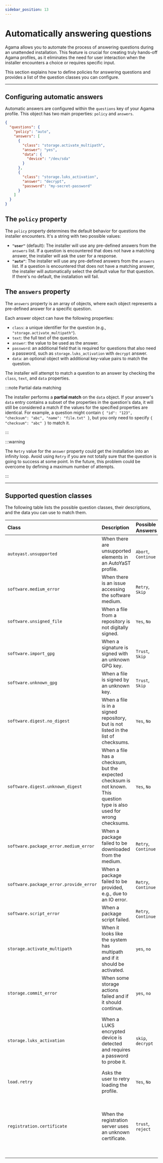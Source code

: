 ```yaml
---
sidebar_position: 13
---
```


# Automatically answering questions

Agama allows you to automate the process of answering questions during an unattended installation.
This feature is crucial for creating truly hands-off Agama profiles, as it eliminates the need for
user interaction when the installer encounters a choice or requires specific input.

This section explains how to define policies for answering questions and provides a list of the
question classes you can configure.

-----

## Configuring automatic answers

Automatic answers are configured within the `questions` key of your Agama profile. This object has
two main properties: `policy` and `answers`.

```json
{
  "questions": {
    "policy": "auto",
    "answers": [
      {
        "class": "storage.activate_multipath",
        "answer": "yes",
        "data": {
          "device": "/dev/sda"
        }
      },
      {
        "class": "storage.luks_activation",
        "answer": "decrypt",
        "password": "my-secret-password"
      }
    ]
  }
}
```

## The `policy` property

The `policy` property determines the default behavior for questions the installer encounters. It's a
string with two possible values:

  * **`"user"`** (default): The installer will use any pre-defined answers from the `answers` list.
  If a question is encountered that does not have a matching answer, the installer will ask the user
  for a response.
  * **`"auto"`**: The installer will use any pre-defined answers from the `answers` list. If a
  question is encountered that does not have a matching answer, the installer will automatically
  select the default value for that question. If there's no default, the installation will fail.

## The `answers` property

The `answers` property is an array of objects, where each object represents a pre-defined answer for
a specific question.

Each answer object can have the following properties:

  - `class`: a unique identifier for the question (e.g., `"storage.activate_multipath"`).
  - `text`: the full text of the question.
  - `answer`: the value to be used as the answer.
  - `password`: an additional field that is required for questions that also need a password, such
    as `storage.luks_activation` with `decrypt` answer.
  - `data`: an optional object with additional key-value pairs to match the question.

The installer will attempt to match a question to an answer by checking the `class`, `text`, and
`data` properties.

:::note Partial data matching

The installer performs a **partial match** on the `data` object. If your answer's `data` entry
contains a subset of the properties in the question's data, it will still be considered a match if
the values for the specified properties are identical. For example, a question might contain
`{ "id": "123", "checksum": "abc", "name": "file.txt" }`, but you only need to specify
`{ "checksum": "abc" }` to match it.

:::

:::warning

The `Retry` value for the `answer` property could get the installation into an infinity loop. Avoid
using `Retry` if you are not totally sure that the question is going to success at some point. In
the future, this problem could be overcome by defining a maximum number of attempts.

:::

-----

## Supported question classes

The following table lists the possible question classes, their descriptions, and the data you can
use to match them.

| Class | Description | Possible Answers | Available Data |
| :--- | :--- | :--- | :--- |
| `autoyast.unsupported` | When there are unsupported elements in an AutoYaST profile. | `Abort`, `Continue` | `planned`: elements to be supported in the future.<br />`unsupported`: unsupported elements. |
| `software.medium_error` | When there is an issue accessing the software medium. | `Retry`, `Skip` | `url`: The URL where the access failed. |
| `software.unsigned_file` | When a file from a repository is not digitally signed. | `Yes`, `No` | `filename`: The name of the file. |
| `software.import_gpg` | When a signature is signed with an unknown GPG key. | `Trust`, `Skip` | `id`, `name`, `fingerprint`: Details of the unknown key. |
| `software.unknown_gpg` | When a file is signed by an unknown key. | `Trust`, `Skip` | `id`: The key ID.<br />`filename`: The name of the signed file. |
| `software.digest.no_digest` | When a file is in a signed repository, but is not listed in the list of checksums. | `Yes`, `No` | |
| `software.digest.unknown_digest` | When a file has a checksum, but the expected checksum is not known. This question type is also used for wrong checksums. | `Yes`, `No` | |
| `software.package_error.medium_error` | When a package failed to be downloaded from the medium. | `Retry`, `Continue` | `url`: The URL of the package. |
| `software.package_error.provide_error` | When a package failed to be provided, e.g., due to an IO error. | `Retry`, `Continue` | |
| `software.script_error` | When a package script failed. | `Retry`, `Continue` | `details`: The details of the failure. |
| `storage.activate_multipath` | When it looks like the system has multipath and if it should be activated. | `yes`, `no` | |
| `storage.commit_error` | When some storage actions failed and if it should continue. | `yes`, `no` | |
| `storage.luks_activation` | When a LUKS encrypted device is detected and requires a password to probe it. | `skip`, `decrypt` | `device`: The device name.<br />`label`: The device label.<br />`size`: The device size.<br />`attempt`: The number of the current attempt. |
| `load.retry` | Asks the user to retry loading the profile. | `Yes`, `No` | `error`: The text of the error message. |
| `registration.certificate` | When the registration server uses an unknown certificate. | `trust`, `reject` | `url`: The server URL.<br />`issuer_name`, `issue_date`, `expiration_date`: Certificate details.<br />`sha1_fingerprint`, `sha256_fingerprint`: Certificate fingerprints. |
